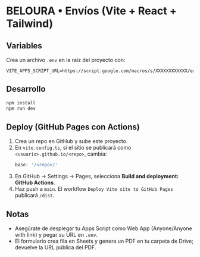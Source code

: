 # BELOURA • Envíos (Vite + React + Tailwind)

## Variables
Crea un archivo `.env` en la raíz del proyecto con:
```
VITE_APPS_SCRIPT_URL=https://script.google.com/macros/s/XXXXXXXXXXXX/exec
```

## Desarrollo
```bash
npm install
npm run dev
```

## Deploy (GitHub Pages con Actions)
1. Crea un repo en GitHub y sube este proyecto.
2. En `vite.config.ts`, si el sitio se publicará como `<usuario>.github.io/<repo>`, cambia:
   ```ts
   base: '/<repo>/'
   ```
3. En GitHub → Settings → Pages, selecciona **Build and deployment: GitHub Actions**.
4. Haz push a `main`. El workflow `Deploy Vite site to GitHub Pages` publicará `/dist`.

## Notas
- Asegúrate de desplegar tu Apps Script como Web App (Anyone/Anyone with link) y pegar su URL en `.env`.
- El formulario crea fila en Sheets y genera un PDF en tu carpeta de Drive; devuelve la URL pública del PDF.
